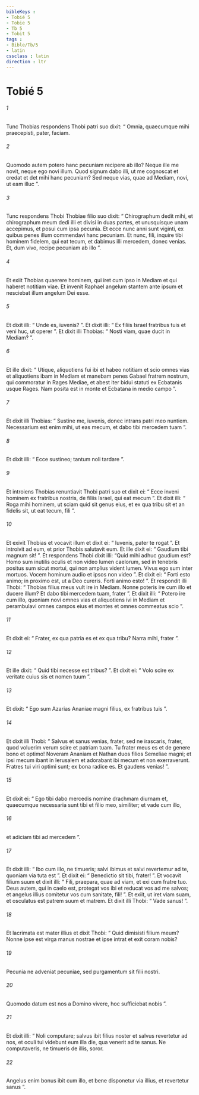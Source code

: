 ```yaml
---
bibleKeys : 
- Tobié 5
- Tobie 5
- Tb 5
- Tobit 5
tags : 
- Bible/Tb/5
- latin
cssclass : latin
direction : ltr
---
```


# Tobié 5

###### 1
Tunc Thobias respondens Thobi patri suo dixit: “ Omnia, quaecumque mihi praecepisti, pater, faciam. 
###### 2
Quomodo autem potero hanc pecuniam recipere ab illo? Neque ille me novit, neque ego novi illum. Quod signum dabo illi, ut me cognoscat et credat et det mihi hanc pecuniam? Sed neque vias, quae ad Mediam, novi, ut eam illuc ”. 
###### 3
Tunc respondens Thobi Thobiae filio suo dixit: “ Chirographum dedit mihi, et chirographum meum dedi illi et divisi in duas partes, et unusquisque unam accepimus, et posui cum ipsa pecunia. Et ecce nunc anni sunt viginti, ex quibus penes illum commendavi hanc pecuniam. Et nunc, fili, inquire tibi hominem fidelem, qui eat tecum, et dabimus illi mercedem, donec venias. Et, dum vivo, recipe pecuniam ab illo ”.
###### 4
Et exiit Thobias quaerere hominem, qui iret cum ipso in Mediam et qui haberet notitiam viae. Et invenit Raphael angelum stantem ante ipsum et nesciebat illum angelum Dei esse. 
###### 5
Et dixit illi: “ Unde es, iuvenis? ”. Et dixit illi: “ Ex filiis Israel fratribus tuis et veni huc, ut operer ”. Et dixit illi Thobias: “ Nosti viam, quae ducit in Mediam? ”. 
###### 6
Et ille dixit: “ Utique, aliquotiens fui ibi et habeo notitiam et scio omnes vias et aliquotiens ibam in Mediam et manebam penes Gabael fratrem nostrum, qui commoratur in Rages Mediae, et abest iter bidui statuti ex Ecbatanis usque Rages. Nam posita est in monte et Ecbatana in medio campo ”. 
###### 7
Et dixit illi Thobias: “ Sustine me, iuvenis, donec intrans patri meo nuntiem. Necessarium est enim mihi, ut eas mecum, et dabo tibi mercedem tuam ”. 
###### 8
Et dixit illi: “ Ecce sustineo; tantum noli tardare ”. 
###### 9
Et introiens Thobias renuntiavit Thobi patri suo et dixit ei: “ Ecce inveni hominem ex fratribus nostris, de filiis Israel, qui eat mecum ”. Et dixit illi: “ Roga mihi hominem, ut sciam quid sit genus eius, et ex qua tribu sit et an fidelis sit, ut eat tecum, fili ”. 
###### 10
Et exivit Thobias et vocavit illum et dixit ei: “ Iuvenis, pater te rogat ”. Et introivit ad eum, et prior Thobis salutavit eum. Et ille dixit ei: “ Gaudium tibi magnum sit! ”. Et respondens Thobi dixit illi: “Quid mihi adhuc gaudium est? Homo sum inutilis oculis et non video lumen caelorum, sed in tenebris positus sum sicut mortui, qui non amplius vident lumen. Vivus ego sum inter mortuos. Vocem hominum audio et ipsos non video ”. Et dixit ei: “ Forti esto animo; in proximo est, ut a Deo cureris. Forti animo esto! ”. Et respondit illi Thobi: “ Thobias filius meus vult ire in Mediam. Nonne poteris ire cum illo et ducere illum? Et dabo tibi mercedem tuam, frater ”. Et dixit illi: “ Potero ire cum illo, quoniam novi omnes vias et aliquotiens ivi in Mediam et perambulavi omnes campos eius et montes et omnes commeatus scio ”. 
###### 11
Et dixit ei: “ Frater, ex qua patria es et ex qua tribu? Narra mihi, frater ”. 
###### 12
Et ille dixit: “ Quid tibi necesse est tribus? ”. Et dixit ei: “ Volo scire ex veritate cuius sis et nomen tuum ”. 
###### 13
Et dixit: “ Ego sum Azarias Ananiae magni filius, ex fratribus tuis ”.
###### 14
Et dixit illi Thobi: “ Salvus et sanus venias, frater, sed ne irascaris, frater, quod voluerim verum scire et patriam tuam. Tu frater meus es et de genere bono et optimo! Noveram Ananiam et Nathan duos filios Semeliae magni; et ipsi mecum ibant in Ierusalem et adorabant ibi mecum et non exerraverunt. Fratres tui viri optimi sunt; ex bona radice es. Et gaudens venias! ”. 
###### 15
Et dixit ei: “ Ego tibi dabo mercedis nomine drachmam diurnam et, quaecumque necessaria sunt tibi et filio meo, similiter; et vade cum illo, 
###### 16
et adiciam tibi ad mercedem ”. 
###### 17
Et dixit illi: “ Ibo cum illo, ne timueris; salvi ibimus et salvi revertemur ad te, quoniam via tuta est ”. Et dixit ei: “ Benedictio sit tibi, frater! ”. Et vocavit filium suum et dixit illi: “ Fili, praepara, quae ad viam, et exi cum fratre tuo. Deus autem, qui in caelo est, protegat vos ibi et reducat vos ad me salvos; et angelus illius comitetur vos cum sanitate, fili! ”. Et exiit, ut iret viam suam, et osculatus est patrem suum et matrem. Et dixit illi Thobi: “ Vade sanus! ”. 
###### 18
Et lacrimata est mater illius et dixit Thobi: “ Quid dimisisti filium meum? Nonne ipse est virga manus nostrae et ipse intrat et exit coram nobis? 
###### 19
Pecunia ne adveniat pecuniae, sed purgamentum sit filii nostri. 
###### 20
Quomodo datum est nos a Domino vivere, hoc sufficiebat nobis ”. 
###### 21
Et dixit illi: “ Noli computare; salvus ibit filius noster et salvus revertetur ad nos, et oculi tui videbunt eum illa die, qua venerit ad te sanus. Ne computaveris, ne timueris de illis, soror. 
###### 22
Angelus enim bonus ibit cum illo, et bene disponetur via illius, et revertetur sanus ”.
